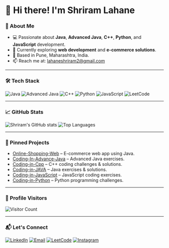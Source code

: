 # 👋 Hi there! I'm Shriram Lahane

### 🔧 About Me
- 💻 Passionate about **Java**, **Advanced Java**, **C++**, **Python**, and **JavaScript** development.
- 🌱 Currently exploring **web development** and **e-commerce solutions**.
- 📍 Based in Pune, Maharashtra, India.
- 📫 Reach me at: [lahaneshriram2@gmail.com](mailto:lahaneshriram2@gmail.com) 

---

### 🛠️ Tech Stack
![Java](https://img.shields.io/badge/Java-007396?style=for-the-badge&logo=java&logoColor=white)
![Advanced Java](https://img.shields.io/badge/Advanced_Java-6DB33F?style=for-the-badge&logo=java&logoColor=white)
![C++](https://img.shields.io/badge/C++-00599C?style=for-the-badge&logo=cplusplus&logoColor=white)
![Python](https://img.shields.io/badge/Python-3776AB?style=for-the-badge&logo=python&logoColor=white)
![JavaScript](https://img.shields.io/badge/JavaScript-F7DF1E?style=for-the-badge&logo=javascript&logoColor=black)
![LeetCode](https://img.shields.io/badge/LeetCode-FFA116?style=for-the-badge&logo=LeetCode&logoColor=white)

---

### 📈 GitHub Stats
![Shriram's GitHub stats](https://github-readme-stats.vercel.app/api?username=shriram7057&show_icons=true&theme=radical)
![Top Languages](https://github-readme-stats.vercel.app/api/top-langs/?username=shriram7057&layout=compact&theme=radical)

---

### 🌟 Pinned Projects
- [Online-Shopping-Web](https://github.com/shriram7057/Online-Shopping-Web) – E-commerce web app using Java.
- [Coding-In-Advance-Java](https://github.com/shriram7057/Coding-In-Advance-Java) – Advanced Java exercises.
- [Coding-in-Cpp](https://github.com/shriram7057/Coding-in-Cpp) – C++ coding challenges & solutions.
- [Coding-in-JAVA](https://github.com/shriram7057/Coding-in-JAVA) – Java exercises & solutions.
- [Coding-in-JavaScript](https://github.com/shriram7057/Coding-in-JavaScript) – JavaScript coding exercises.
- [Coding-in-Python](https://github.com/shriram7057/Coding-in-Python) – Python programming challenges.

---

### 👀 Profile Visitors
![Visitor Count](https://komarev.com/ghpvc/?username=shriram7057&color=blue)

---

### 📬 Let's Connect
[![LinkedIn](https://img.shields.io/badge/LinkedIn-0A66C2?style=for-the-badge&logo=linkedin&logoColor=white)](https://www.linkedin.com/in/shriram-lahane/)
[![Email](https://img.shields.io/badge/Email-D14836?style=for-the-badge&logo=gmail&logoColor=white)](mailto:lahaneshriram2@gmail.com)
[![LeetCode](https://img.shields.io/badge/LeetCode-FFA116?style=for-the-badge&logo=LeetCode&logoColor=white)](https://leetcode.com/shriram7057/)
[![Instagram](https://img.shields.io/badge/Instagram-E4405F?style=for-the-badge&logo=instagram&logoColor=white)](https://www.instagram.com/heyy_shree_01/)


